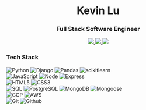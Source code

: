 
<h1 align="center">Kevin Lu</h1>
<h3 align="center">Full Stack Software Engineer</h3>


<p align="center">
  <a href="https://github.com/Kklu78">
    <img src="https://img.shields.io/badge/-kklu78-333?style=flat&logo=Github&logoColor=white">
  </a>
  <a href="https://www.linkedin.com/in/kklu/">
    <img src="https://img.shields.io/badge/-kklu-blue?style=flat&logo=Linkedin&logoColor=white">
  </a>
  <a href="mailto:kevinklu78@gmail.com">
    <img src="https://img.shields.io/badge/-kevinklu78-c14438?style=flat&logo=Gmail&logoColor=white">
  </a>
   
</p>

<h3>Tech Stack</h3>

![Python](https://img.shields.io/badge/-Python-333?style=flat&logo=python)
![Django](https://img.shields.io/badge/-Django-333?style=flat&logo=django)
![Pandas](https://img.shields.io/badge/-Pandas-333?style=flat&logo=pandas)
![scikitlearn](https://img.shields.io/badge/-scikitlearn-333?style=flat&logo=scikit-learn)
<br />
![JavaScript](https://img.shields.io/badge/-JavaScript-333?style=flat&logo=javascript)
![Node](https://img.shields.io/badge/-Node-333?style=flat&logo=node.js)
![Express](https://img.shields.io/badge/-Express-333?style=flat&logo=express)
<br />
![HTML5](https://img.shields.io/badge/-HTML5-333?style=flat&logo=html5)
![CSS3](https://img.shields.io/badge/-CSS-333?style=flat&logo=css3)
<br />
![SQL](https://img.shields.io/badge/-SQL-333?style=flat&logo=mysql)
![PostgreSQL](https://img.shields.io/badge/-PostgreSQL-333?style=flat&logo=postgresql)
![MongoDB](https://img.shields.io/badge/-MongoDB-333?style=flat&logo=mongodb)
![Mongoose](https://img.shields.io/badge/-Mongoose-333?style=flat&logo=mongodb)
<br />
![GCP](https://img.shields.io/badge/-GCP-333?style=flat&logo=googlecloud)
![AWS](https://img.shields.io/badge/-AWS-333?style=flat&logo=amazonaws)
<br />
![Git](https://img.shields.io/badge/-Git-333?style=flat&logo=git)
![Github](https://img.shields.io/badge/-Github-333?style=flat&logo=github)









<!--
**Kklu78/Kklu78** is a ✨ _special_ ✨ repository because its `README.md` (this file) appears on your GitHub profile.

Here are some ideas to get you started:

- 🔭 I’m currently working on ...
- 🌱 I’m currently learning ...
- 👯 I’m looking to collaborate on ...
- 🤔 I’m looking for help with ...
- 💬 Ask me about ...
- 📫 How to reach me: ...
- 😄 Pronouns: ...
- ⚡ Fun fact: ...
-->
